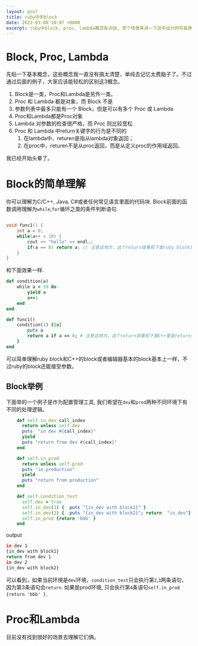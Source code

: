 ```yaml
---
layout: post
title: ruby中的block
date: 2022-03-08 10:07 +0800
excerpt: ruby中block, proc, lambda概念有点绕, 举个场景来讲一下这中设计的可能原因，帮助理解
---
```


# Block, Proc, Lambda
先贴一下基本概念，这些概念我一直没有搞太清楚，单纯去记忆太费脑子了。不过通过后面的例子，大家应该能轻松的区别这3概念。

1. Block是一类，Proc和Lambda是另外一类。
2. Proc 和 Lambda 都是对象，而 Block 不是
3. 参数列表中最多只能有一个 Block，但是可以有多个 Proc 或 Lambda
4. Proc和Lambda都是Proc对象
5. Lambda 对参数的检查很严格，而 Proc 则比较宽松
6. Proc 和 Lambda 中return关键字的行为是不同的
   1. 在lambda中，returen是指从lambda对象返回；
   2. 在proc中，returen不是从proc返回，而是从定义proc的作用域返回。

我已经开始头晕了。

# Block的简单理解

你可以理解为C/C++, Java, C#或者任何常见语言里面的代码块.
Block前面的函数调用理解为`while`,`for`循环之类的条件判断语句.
~~~c++

void func1() {
	int a = 0;
	while(a++ < 10) {
		cout << "hello" << endl;;
		if(a == 8) return a; // 注意这地方，这个return效果和下面ruby block里面return效果一样的, 退出当前方法。
	}
}

~~~

和下面效果一样.
~~~ruby
def condition(a)
    while a < 10 do
	    yield a
		a+=1
	end
end

def func1()
	condition(1) {|a|
		puts a
		return a if a == 8; # 注意这地方，这个return效果和下面C++里面return效果一样的, 退出当前方法。
	}
end
~~~
可以简单理解ruby block和C++的block或者编辑器基本的block基本上一样，不过ruby的block还能接受参数。

## Block举例
下面举的一个例子是作为配置管理工具, 我们希望在`dev`和`prod`两种不同环境下有不同的处理逻辑。

~~~ruby
    def self.in_dev call_index
	  return unless self.dev
      puts  "in dev #{call_index}"
      yield
      puts "return from dev #{call_index}"
    end

    def self.in_prod
	  return unless self.prod
      puts "in production"
      yield
      puts "return from production"
    end

    def self.condition_test
	  self.dev = true
      self.in_dev(1) {  puts "{in_dev with block1}" }
      self.in_dev(2) {  puts "{in_dev with block2}"; return  "in_dev"}
      self.in_prod {return 'bbb' }
    end
~~~

output
~~~sh
in dev 1
{in_dev with block1}
return from dev 1
in dev 2
{in_dev with block2}
~~~

可以看到，如果当前环境是`dev`环境，`condition_test`只会执行第`2`,`3`两条语句， 因为第3条语句会`return`. 如果是prod环境, 只会执行第`4`条语句`self.in_prod {return 'bbb' }`.

# Proc和Lambda
目前没有找到很好的场景去理解它们俩。
